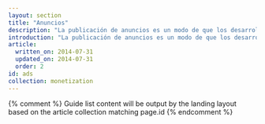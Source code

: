 ```yaml
---
layout: section
title: "Anuncios"
description: "La publicación de anuncios es un modo de que los desarrolladores web ofrezcan su contenido y su sitio de forma gratuita y, a la vez, obtengan dinero. Puedes obtener más información sobre cómo publicar anuncios adaptables en tu sitio."
introduction: "La publicación de anuncios es un modo de que los desarrolladores web ofrezcan su contenido y su sitio de forma gratuita y, a la vez, obtengan dinero. Puedes obtener más información sobre cómo publicar anuncios adaptables en tu sitio."
article:
  written_on: 2014-07-31
  updated_on: 2014-07-31
  order: 2
id: ads
collection: monetization
---
```


{% comment %}
Guide list content will be output by the landing layout based on the article collection matching page.id
{% endcomment %}

